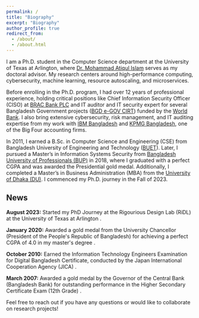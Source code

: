 ```yaml
---
permalink: /
title: "Biography"
excerpt: "Biography"
author_profile: true
redirect_from: 
  - /about/
  - /about.html
---
```


I am a Ph.D. student in the Computer Science department at the University of Texas at Arlington, where <a href="https://crystal.uta.edu/~mislam/">Dr. Mohammad Atiqul Islam</a> serves as my doctoral advisor. My research centers around high-performance computing, cybersecurity, machine learning, resource autoscaling, and microservices.

Before enrolling in the Ph.D. program, I had over 12 years of professional experience, holding critical positions like Chief Information Security Officer (CISO) at <a href="https://www.bracbank.com/en/">BRAC Bank PLC</a> and IT auditor and IT security expert for several Bangladesh Government projects (<a href="https://www.cirt.gov.bd/">BGD e-GOV CIRT</a>) funded by the <a href="https://www.worldbank.org/">World Bank</a>. I also bring extensive cybersecurity, risk management, and IT auditing expertise from my work with <a href="https://www.ibm.com/us-en/">IBM Bangladesh</a> and <a href="https://kpmg.com/bd/en/home.html/">KPMG Bangladesh</a>, one of the Big Four accounting firms.

In 2011, I earned a B.Sc. in Computer Science and Engineering (CSE) from Bangladesh University of Engineering and Technology (<a href="https://www.buet.ac.bd/web/#/">BUET</a>). Later, I pursued a Master’s in Information Systems Security from <a href="https://bup.edu.bd/">Bangladesh University of Professionals (BUP)</a> in 2018, where I graduated with a perfect CGPA and was awarded the Presidential gold medal. Additionally, I completed a Master’s in Business Administration (MBA) from the <a href="https:/www.du.ac.bd/">University of Dhaka (DU)</a>. I commenced my Ph.D. journey in the Fall of 2023.


## News
**August 2023:** Started my PhD Journey at the Rigourious Design Lab (RiDL) at the University of Texas at Arlington . 

**January 2020:** Awarded a gold medal from the University Chancellor (President of the People's Republic of Bangladesh) for achieving a perfect CGPA of 4.0 in my master's degree . 

**October 2010:** Earned the Information Technology Engineers Examination for Digital Bangladesh Certificate, conducted by the Japan International Cooperation Agency (JICA) . 

**March 2007:** Awarded a gold medal by the Governor of the Central Bank (Bangladesh Bank) for outstanding performance in the Higher Secondary Certificate Exam (12th Grade) . 


Feel free to reach out if you have any questions or would like to collaborate on research projects!
